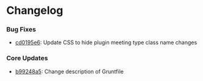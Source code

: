 # Changelog

### Bug Fixes

- [cd0195e6](https://github.com/nawc/child-theme/commit/cd0195e69ecf76533f591c6da4bd3b38b801680e): Update CSS to hide plugin meeting type class name changes 

### Core Updates

- [b99248a5](https://github.com/nawc/child-theme/commit/b99248a5d7b3aea7d11b41135b4157726a13effa): Change description of Gruntfile 

